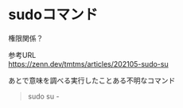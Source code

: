 # sudoコマンド
権限関係？<br>

参考URL<br>
https://zenn.dev/tmtms/articles/202105-sudo-su


あとで意味を調べる実行したことある不明なコマンド
>sudo su -